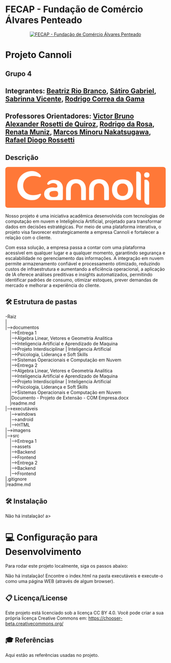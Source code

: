 
# FECAP - Fundação de Comércio Álvares Penteado

<p align="center">
<a href= "https://www.fecap.br/"><img src="https://encrypted-tbn0.gstatic.com/images?q=tbn:ANd9GcRhZPrRa89Kma0ZZogxm0pi-tCn_TLKeHGVxywp-LXAFGR3B1DPouAJYHgKZGV0XTEf4AE&usqp=CAU" alt="FECAP - Fundação de Comércio Álvares Penteado" border="0"></a>
</p>

# Projeto Cannoli

## Grupo 4

## Integrantes: <a href="https://www.linkedin.com/in/biaib/">Beatriz Rio Branco</a>, <a href="https://www.linkedin.com/in/s%C3%A1tiro-gabriel-27081430b/">Sátiro Gabriel</a>, <a href="https://www.linkedin.com/in/sabrinna-vicente-049225306/">Sabrinna Vicente</a>, <a href="https://www.linkedin.com/in/rodrigocgama04/">Rodrigo Correa da Gama</a>

## Professores Orientadores: <a href="https://www.linkedin.com/in/victorbarq/">Victor Bruno Alexander Rosetti de Quiroz</a>, <a href="https://www.linkedin.com/in/rodrigo-da-rosa-phd/">Rodrigo da Rosa</a>, <a href="https://www.linkedin.com/in/remuniz/">Renata Muniz</a>, <a href="https://www.linkedin.com/in/marcosminorunakatsugawa/">Marcos Minoru Nakatsugawa</a>, <a href="https://www.linkedin.com/in/rafael-diogo-rossetti/">Rafael Diogo Rossetti </a>

## Descrição

<p align="center">
<img src="imagens/CannoliFoods.png" alt="Cannoli" border="0">
</p>

Nosso projeto é uma iniciativa acadêmica desenvolvida com tecnologias de computação em nuvem e Inteligência Artificial, projetado para transformar dados em decisões estratégicas. Por meio de uma plataforma interativa, o projeto visa favorecer estrategicamente a empresa Cannoli e fortalecer a relação com o cliente.

Com essa solução, a empresa passa a contar com uma plataforma acessível em qualquer lugar e a qualquer momento, garantindo segurança e escalabilidade no gerenciamento das informações. A integração em nuvem permite armazenamento confiável e processamento otimizado, reduzindo custos de infraestrutura e aumentando a eficiência operacional, a aplicação de IA oferece análises preditivas e insights automatizados, permitindo identificar padrões de consumo, otimizar estoques, prever demandas de mercado e melhorar a experiência do cliente.

## 🛠 Estrutura de pastas

-Raiz<br>
|<br>
|-->documentos<br>
  &emsp;|-->Entrega 1<br>
    &emsp;|-->Algebra Linear, Vetores e Geometria Analitica<br>
    &emsp;|-->Inteligencia Artificial e Aprendizado de Maquina<br>
    &emsp;|-->Projeto Interdisciplinar | Inteligencia Artificial<br>
    &emsp;|-->Psicologia, Liderança e Soft Skills<br>
    &emsp;|-->Sistemas Operacionais e Computação em Nuvem<br>
  &emsp;|-->Entrega 2<br>
    &emsp;|-->Algebra Linear, Vetores e Geometria Analitica<br>
    &emsp;|-->Inteligencia Artificial e Aprendizado de Maquina<br>
    &emsp;|-->Projeto Interdisciplinar | Inteligencia Artificial<br>
    &emsp;|-->Psicologia, Liderança e Soft Skills<br>
    &emsp;|-->Sistemas Operacionais e Computação em Nuvem<br>
  &emsp;|Documento - Projeto de Extensão - COM Empresa.docx<br>
  &emsp;|readme.md<br>
|-->executáveis<br>
  &emsp;|-->windows<br>
  &emsp;|-->android<br>
  &emsp;|-->HTML<br>
|-->imagens<br>
|-->src<br>
  &emsp;|-->Entrega 1<br>
    &emsp;|-->assets<br>
    &emsp;|-->Backend<br>
    &emsp;|-->Frontend<br>
  &emsp;|-->Entrega 2<br>
    &emsp;|-->Backend<br>
    &emsp;|-->Frontend<br>
|.gitignore<br>
|readme.md<br>

## 🛠 Instalação

Não há instalação! a>

# 💻 Configuração para Desenvolvimento

Para rodar este projeto localmente, siga os passos abaixo:

Não há instalação!
Encontre o index.html na pasta executáveis e execute-o como uma página WEB (através de algum browser).

## 📋 Licença/License
Este projeto está licenciado sob a licença CC BY 4.0.
Você pode criar a sua própria licença Creative Commons em: https://chooser-beta.creativecommons.org/

## 🎓 Referências

Aqui estão as referências usadas no projeto.

